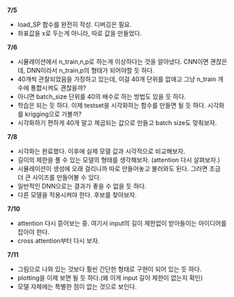 **7/5**
- load_SP 함수를 완전히 작성. 디버깅은 필요.
- 좌표값을 x로 두는게 아니라, 따로 값을 만들었다. 


**7/6**
- 시뮬레이션에서 n_train,n,p로 하는게 이상하다는 것을 알아냈다. CNN이면 괜찮은데, DNN이라서 n_train,p의 형태가 되어야할 듯 하다. 
- 40개씩 관찰되었음을 가정하고 있는데, 이걸 40개 단위를 없애고 그냥 n_train 개수에 통합시켜도 괜찮을까?
- 아니면 batch_size 단위를 40의 배수로 하는 방법도 있을 듯 하다. 
- 학습은 되는 듯 하다. 이제 testset을 시각화하는 함수를 만들면 될 듯 하다. 시각화를 krigging으로 가볼까?
- 시각화하기 편하게 40개 말고 제곱되는 값으로 만들고 batch size도 맞춰보자. 

**7/8**
- 시각화는 완료했다. 이후에 실제 모델 값과 시각적으로 비교해보자. 
- 길이의 제한을 풀 수 있는 모델의 형태를 생각해보자. (attention 다시 살펴보자.)
- 시뮬레이션이 생성에 오래 걸리니까 따로 만들어놓고 불러와도 된다. 그러면 조금 더 큰 사이즈를 만들어볼 수 있다.  
- 일반적인 DNN으로는 결과가 좋을 수 없을 듯 하다. 
- 다른 모델을 적용시켜야 한다. 후보를 찾아보자. 

**7/10**
- attention 다시 뜯어보는 중. 여기서 input의 길이 제한없이 받아들이는 아이디어를 잡아야 한다. 
- cross attention부터 다시 보자. 

**7/11**
- 그림으로 나와 있는 것보다 훨씬 간단한 형태로 구현이 되어 있는 듯 하다. 
- plotting을 이제 보면 될 듯 하다.(왜 이게 input 길이 제한이 없는지 확인)
- 모델 자체에는 특별한 점이 없는 것으로 보인다. 
